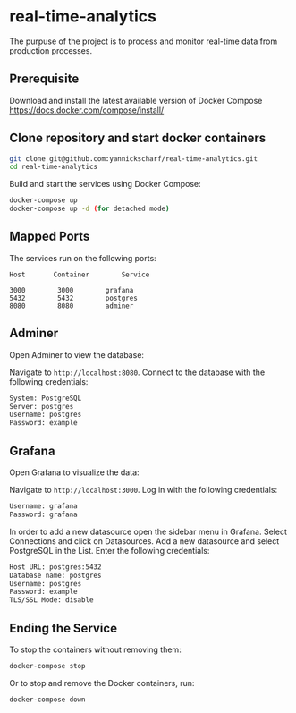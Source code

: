 # real-time-analytics

The purpuse of the project is to process and monitor real-time data from production processes.

## Prerequisite

Download and install the latest available version of Docker Compose https://docs.docker.com/compose/install/

## Clone repository and start docker containers


```sh
git clone git@github.com:yannickscharf/real-time-analytics.git
cd real-time-analytics
```

Build and start the services using Docker Compose:

```sh
docker-compose up
docker-compose up -d (for detached mode)
```

## Mapped Ports

The services run on the following ports:
```
Host	   Container        Service

3000		3000        grafana
5432		5432        postgres
8080		8080        adminer
```

## Adminer

Open Adminer to view the database:

Navigate to `http://localhost:8080`. Connect to the database with the following credentials:

```sh
System: PostgreSQL
Server: postgres
Username: postgres
Password: example
```

## Grafana

Open Grafana to visualize the data:

Navigate to `http://localhost:3000`. Log in with the following credentials:

```sh
Username: grafana
Password: grafana
```

In order to add a new datasource open the sidebar menu in Grafana.
Select Connections and click on Datasources.
Add a new datasource and select PostgreSQL in the List.
Enter the following credentials:

```sh
Host URL: postgres:5432
Database name: postgres
Username: postgres
Password: example
TLS/SSL Mode: disable
```

## Ending the Service

To stop the containers without removing them:

```sh
docker-compose stop
```

Or to stop and remove the Docker containers, run:

```sh
docker-compose down
```
